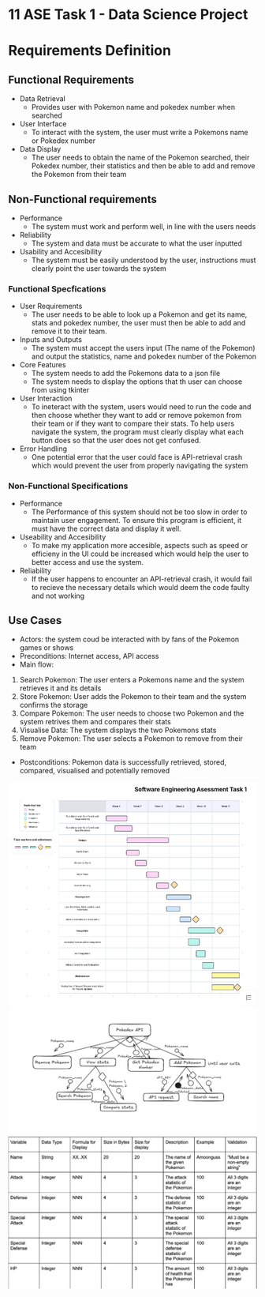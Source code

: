 # 11 ASE Task 1 - Data Science Project

# Requirements Definition
## Functional Requirements
* Data Retrieval
    * Provides user with Pokemon name and pokedex number when searched
* User Interface
    * To interact with the system, the user must write a Pokemons name or Pokedex number
* Data Display
    * The user needs to obtain the name of the Pokemon searched, their Pokedex number, their statistics and then be able to add and remove the Pokemon from their team

## Non-Functional requirements
* Performance
    * The system must work and perform well, in line with the users needs
* Reliability
    * The system and data must be accurate to what the user inputted
* Usability and Accesibility
    * The system must be easily understood by the user, instructions must clearly point the user towards the system

### Functional Specfications
* User Requirements
    * The user needs to be able to look up a Pokemon and get its name, stats and pokedex number, the user must then be able to add and remove it to their team.
* Inputs and Outputs
    * The system must accept the users input (The name of the Pokemon) and output the statistics, name and pokedex number of the Pokemon
* Core Features
    * The system needs to add the Pokemons data to a json file
    * The system needs to display the options that th user can choose from using tkinter
* User Interaction
    * To ineteract with the system, users would need to run the code and then choose whether they want to add or remove pokemon from their team or if they want to compare their stats. To help users navigate the system, the program must clearly display what each button does so that the user does not get confused.
* Error Handling
    * One potential error that the user could face is API-retrieval crash which would prevent the user from properly navigating the system

### Non-Functional Specifications
* Performance
    * The Performance of this system should not be too slow in order to maintain user engagement. To ensure this program is efficient, it must have the correct data and display it well.
* Useability and Accesibility
    * To make my application more accesible, aspects such as speed or efficieny in the UI could be increased which would help the user to better access and use the system.
* Reliability
    * If the user happens to encounter an API-retrieval crash, it would fail to recieve the necessary details which would deem the code faulty and not working

## Use Cases
* Actors: the system coud be interacted with by fans of the Pokemon games or shows
* Preconditions: Internet access, API access
* Main flow:
1. Search Pokemon: The user enters a Pokemons name and the system retrieves it and its details
2. Store Pokemon: User adds the Pokemon to their team and the system confirms the storage
3. Compare Pokemon: The user needs to choose two Pokemon and the system retrives them and compares their stats
4. Visualise Data: The system displays the two Pokemons stats
5. Remove Pokemon: The user selects a Pokemon to remove from their team
* Postconditions: Pokemon data is successfully retrieved, stored, compared, visualised and potentially removed



![alt test](gantt_chart.png "Gantt chart")
![alt test](structure_chart.png "Structure chart")
![alt test](data_dictionary.png "Data dictionary")
